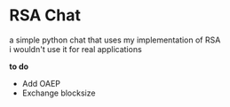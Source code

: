 # RSA Chat  
a simple python chat that uses my implementation of RSA  
i wouldn't use it for real applications

**to do**
* Add OAEP
* Exchange blocksize